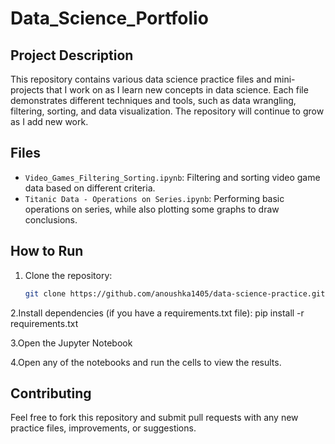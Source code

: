 # Data_Science_Portfolio

## Project Description
This repository contains various data science practice files and mini-projects that I work on as I learn new concepts in data science. Each file demonstrates different techniques and tools, such as data wrangling, filtering, sorting, and data visualization. The repository will continue to grow as I add new work.

## Files
- `Video_Games_Filtering_Sorting.ipynb`: Filtering and sorting video game data based on different criteria.
- `Titanic Data - Operations on Series.ipynb`: Performing basic operations on series, while also plotting some graphs to draw conclusions.

## How to Run
1. Clone the repository:
   ```bash
   git clone https://github.com/anoushka1405/data-science-practice.git
2.Install dependencies (if you have a requirements.txt file):
pip install -r requirements.txt

3.Open the Jupyter Notebook

4.Open any of the notebooks and run the cells to view the results.

## Contributing
Feel free to fork this repository and submit pull requests with any new practice files, improvements, or suggestions.
